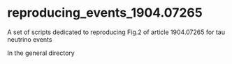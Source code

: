 # reproducing_events_1904.07265
A set of scripts dedicated to reproducing Fig.2 of article 1904.07265 for tau neutrino events

In the general directory
